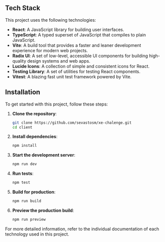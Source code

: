 ## Tech Stack

This project uses the following technologies:

- **React**: A JavaScript library for building user interfaces.
- **TypeScript**: A typed superset of JavaScript that compiles to plain JavaScript.
- **Vite**: A build tool that provides a faster and leaner development experience for modern web projects.
- **Radix UI**: A set of low-level, accessible UI components for building high-quality design systems and web apps.
- **Lucide Icons**: A collection of simple and consistent icons for React.
- **Testing Library**: A set of utilities for testing React components.
- **Vitest**: A blazing fast unit test framework powered by Vite.

## Installation
To get started with this project, follow these steps:

1. **Clone the repository**:
   ```sh
   git clone https://github.com/sevastosm/xe-chalenge.git
   cd client
   ```

2. **Install dependencies**:
   ```sh
   npm install
   ```

3. **Start the development server**:
   ```sh
   npm run dev
   ```

4. **Run tests**:
   ```sh
   npm test
   ```

5. **Build for production**:
   ```sh
   npm run build
   ```

6. **Preview the production build**:
   ```sh
   npm run preview
   ```

For more detailed information, refer to the individual documentation of each technology used in this project.



